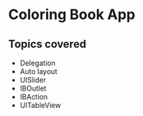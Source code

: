 # Coloring Book App

## Topics covered

* Delegation
* Auto layout
* UISlider
* IBOutlet
* IBAction
* UITableView
